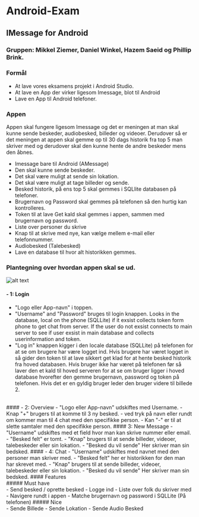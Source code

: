 # Android-Exam
## IMessage for Android

### Gruppen: Mikkel Ziemer, Daniel Winkel, Hazem Saeid og Phillip Brink.

### Formål
 - At lave vores eksamens projekt i Android Studio.
 - At lave en App der virker ligesom Imessage, blot til Android
 - Lave en App til Android telefoner.

### Appen <br>
Appen skal fungere ligesom Imessage og det er meningen at man skal kunne sende beskeder, audiobesked, billeder og videoer. Derudover så er det meningen at appen skal gemme op til 30 dags historik fra top 5 man skriver med og derudover skal den kunne hente de andre beskeder mens den åbnes.

 - Imessage bare til Android (AMessage) <br>
 - Den skal kunne sende beskeder. <br>
 - Det skal være muligt at sende sin lokation. <br>
 - Det skal være muligt at tage billeder og sende. <br>
 - Besked historik, på ens top 5 skal gemmes i SQLlite databasen på telefoner. <br>
 - Brugernavn og Password skal gemmes på telefonen så den hurtig kan kontrolleres. <br>
 - Token til at lave Get kald skal gemmes i appen, sammen med brugernavn og password. <br>
 - Liste over personer du skrive <br>
 - Knap til at skrive med nye, kan vælge mellem e-mail eller telefonnummer. <br>
 - Audiobesked (Talebesked) <br>
 - Lave en database til hvor alt historikken gemmes. <br>

### Plantegning over hvordan appen skal se ud.
 ![alt text](https://github.com/philliphb/Android-Exam/blob/master/Appen.png) <br>
#### - 1: Login
  - "Logo eller App-navn" i toppen.
  - "Username" and "Password" bruges til login knappen.
  Looks in the database, local on the phone (SQLLite) if it exsist collects token form phone to get chat from server. If the user do not exsist connects to main server to see if user exsist in main database and collects userinformation and token.
  - "Log in" knappen kigger i den locale database (SQLLite) på telefonen for at se om brugere har være logget ind. Hvis brugere har været logget in så gider den token til at lave sikkert get klad for at hente besked historik fra hoved databasen. Hvis bruger ikke har været på telefonen før så laver den et kald til hoved serveren for at se om bruger ligger i hoved database hvorefter den gemme brugernavn, password og token på telefonen. Hvis det er en gyldig bruger leder den bruger videre til billede 2.
  <br>
#### - 2: Overview
  - "Logo eller App-navn" udskiftes med Username.
  - Knap "+" brugers til at komme til 3 ny besked.
  - ved tryk på navn eller rundt om kommer man til 4 chat med den specifikke person.
  - Kan "-" er til at slette samtaler med den specifikke person.
#### 3: New Message
  - "Username" udskiftes med et field hvor man kan skrive nummer eller email.
  - "Besked felt" er tomt.
  - "Knap" brugers til at sende billeder, videoer, talebeskeder eller sin lokation.
  - "Besked du vil sende" Her skriver man sin bedsked.
#### - 4: Chat
  - "Username" udskiftes med navnet med den personer man skriver med.
  - "Besked felt" her er historikken for den man har skrevet med.
  - "Knap" brugers til at sende billeder, videoer, talebeskeder eller sin lokation.
  - "Besked du vil sende" Her skriver man sin bedsked.
#### Features <br>
##### Must have <br>
 - Send besked / oprette besked
 - Logge ind
 - Liste over folk du skriver med
 - Navigere rundt i appen
 - Matche brugernavn og password i SQLLite (På telefonen)
##### Nice <br>
 - Sende Billede
 - Sende Lokation
 - Sende Audio Besked
